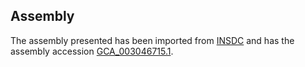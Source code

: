 
Assembly
--------

The assembly presented has been imported from 
[INSDC](http://www.insdc.org) and has the assembly accession
[GCA\_003046715.1](http://www.ebi.ac.uk/ena/data/view/GCA_003046715.1).

